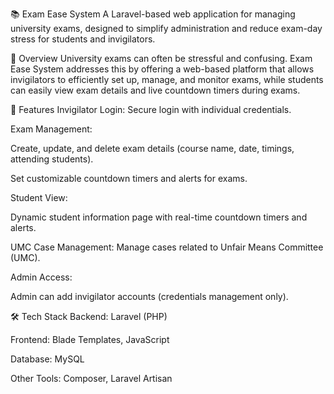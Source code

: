 📚 Exam Ease System
A Laravel-based web application for managing university exams, designed to simplify administration and reduce exam-day stress for students and invigilators.

📝 Overview
University exams can often be stressful and confusing.
Exam Ease System addresses this by offering a web-based platform that allows invigilators to efficiently set up, manage, and monitor exams, while students can easily view exam details and live countdown timers during exams.

🎯 Features
Invigilator Login: Secure login with individual credentials.

Exam Management:

Create, update, and delete exam details (course name, date, timings, attending students).

Set customizable countdown timers and alerts for exams.

Student View:

Dynamic student information page with real-time countdown timers and alerts.

UMC Case Management: Manage cases related to Unfair Means Committee (UMC).

Admin Access:

Admin can add invigilator accounts (credentials management only).

🛠️ Tech Stack
Backend: Laravel (PHP)

Frontend: Blade Templates, JavaScript

Database: MySQL

Other Tools: Composer, Laravel Artisan
